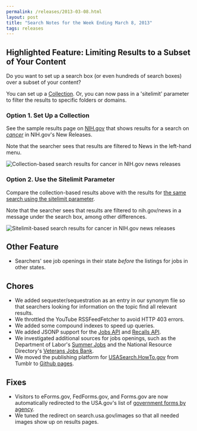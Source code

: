 ```yaml
---
permalink: /releases/2013-03-08.html
layout: post
title: "Search Notes for the Week Ending March 8, 2013"
tags: releases
---
```


## Highlighted Feature: Limiting Results to a Subset of Your Content

Do you want to set up a search box (or even hundreds of search boxes) over a subset of your content? 

You can set up a [Collection](/manual/collections.html). Or, you can now pass in a 'sitelimit' parameter to filter the results to specific folders or domains.

### Option 1. Set Up a Collection

See the sample results page on [NIH.gov](http://www.nih.gov) that shows results for a search on [*cancer*](http://search.nih.gov/search/docs?affiliate=nih&dc=565&query=cancer) in NIH.gov's New Releases.

Note that the searcher sees that results are filtered to News in the left-hand menu.

![Collection-based search results for cancer in NIH.gov news releases](https://9fddeb862c037f6d2190-f1564c64756a8cfee25b6b19953b1d23.ssl.cf2.rackcdn.com/nih-collection.png)

### Option 2. Use the Sitelimit Parameter

Compare the collection-based results above with the results for [the same search using the sitelimit parameter](http://search.usa.gov/search?affiliate=nih&query=cancer&sitelimit=nih.gov/news).

Note that the searcher sees that results are filtered to nih.gov/news in a message under the search box, among other differences.

![Sitelimit-based search results for cancer in NIH.gov news releases](https://9fddeb862c037f6d2190-f1564c64756a8cfee25b6b19953b1d23.ssl.cf2.rackcdn.com/nih-sitelimit.png)

## Other Feature

* Searchers' see job openings in their state *before* the listings for jobs in other states.

## Chores

* We added sequester/sequestration as an entry in our synonym file so that searchers looking for information on the topic find all relevant results.
* We throttled the YouTube RSSFeedFetcher to avoid HTTP 403 errors.
* We added some compound indexes to speed up queries.
* We added JSONP support for the [Jobs API](http://usasearch.howto.gov/developer/jobs.html) and [Recalls API](http://usasearch.howto.gov/developer/recalls.html).
* We investigated additional sources for jobs openings, such as the Department of Labor's [Summer Jobs](http://developer.dol.gov/DOL-SUMMERJOBS-SERVICE.htm) and the National Resource Directory's [Veterans Jobs Bank](https://www.nrd.gov/home/api/veterans_job_search). 
* We moved the publishing platform for [USASearch.HowTo.gov](http://usasearch.howto.gov) from Tumblr to [Github pages](http://pages.github.com).

## Fixes

* Visitors to eForms.gov, FedForms.gov, and Forms.gov are now automatically redirected to the USA.gov's list of [government forms by agency](http://www.usa.gov/Topics/Reference-Shelf/forms.shtml).
* We tuned the redirect on search.usa.gov/images so that all needed images show up on results pages.